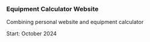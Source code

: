 ### Equipment Calculator Website

Combining personal website and equipment calculator

Start: October 2024
